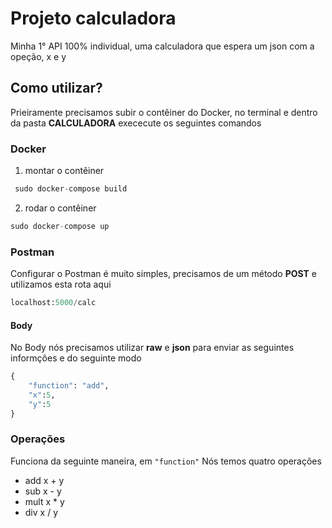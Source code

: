 # Projeto calculadora

Minha 1° API 100% individual, uma calculadora que espera um json com a opeção, x e y

## Como utilizar?
Prieiramente precisamos subir o contêiner do Docker, no terminal e dentro da pasta **CALCULADORA** exececute os seguintes comandos

### Docker

1. montar o contêiner 
```python
 sudo docker-compose build
```
2. rodar o contêiner
```python
sudo docker-compose up
```

### Postman

Configurar o Postman é muito simples, precisamos de um método **POST** e utilizamos esta rota aqui
```python
localhost:5000/calc
```

#### Body

No Body nós precisamos utilizar **raw** e **json** para enviar as seguintes informções e do seguinte modo
```python
{
    "function": "add",
    "x":5,
    "y":5
}
```

### Operações

Funciona da seguinte maneira, em ```"function"``` Nós temos quatro operações
- add x + y
- sub x - y
- mult x * y
- div x / y
  